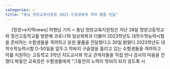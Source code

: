 ```yaml
---
categories: c
title: "충남 청양교육지원청 2023 수험생에게 격려 물품 전달"
---
```

&nbsp;&nbsp;&nbsp;&nbsp; [청양=e지역news] 허형남 기자 = 충남 청양교육지원청은 지난 28일 청양고등학교와 정산고등학교를 방문해 코로나19 일상회복과 더불어 2023학년도 대학수학능력시험을 준비하는 수험생들을 격려하고 응원 물품을 전달했다고 30일 밝혔다.2023학년도 대학수학능력시험 D-50일을 앞두고 막바지 구슬땀을 흘리고 있는 수험생들을 격려하고 이를 지원하는 고등학교 3학년 지도교사와 학교 관계자들을 직접 만나 감사의 마음을 전했다.박동인 교육장은 수험생들에게 “그동안의 노력이 헛되이 되지 않도록 시